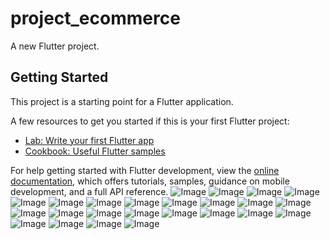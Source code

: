 # project_ecommerce

A new Flutter project.

## Getting Started

This project is a starting point for a Flutter application.

A few resources to get you started if this is your first Flutter project:

- [Lab: Write your first Flutter app](https://docs.flutter.dev/get-started/codelab)
- [Cookbook: Useful Flutter samples](https://docs.flutter.dev/cookbook)

For help getting started with Flutter development, view the
[online documentation](https://docs.flutter.dev/), which offers tutorials,
samples, guidance on mobile development, and a full API reference.
![Image](https://github.com/user-attachments/assets/f3da2511-7a06-4998-9343-fd0f3ae8997c)
![Image](https://github.com/user-attachments/assets/4e0c50b6-b017-4790-b8fd-16c4d84ea964)
![Image](https://github.com/user-attachments/assets/087f633a-f46d-485b-88e5-dbd4bbf36bfb)
![Image](https://github.com/user-attachments/assets/b7dbe609-431c-4a26-8dcb-bc5a5d8e49df)
![Image](https://github.com/user-attachments/assets/bad5e01d-808c-4d96-b8b7-11cc536c3a2f)
![Image](https://github.com/user-attachments/assets/d18b6352-0d91-4bd1-bd78-8736f00a17b5)
![Image](https://github.com/user-attachments/assets/7546a687-636c-4cb6-bc01-6c54f4cf0430)
![Image](https://github.com/user-attachments/assets/1f843005-1bde-4df1-9e6f-bb593ae14d01)
![Image](https://github.com/user-attachments/assets/630465a8-346b-41b5-a76e-23c4b9e21e75)
![Image](https://github.com/user-attachments/assets/52b7d2fc-ded8-4279-a268-4907eda00884)
![Image](https://github.com/user-attachments/assets/4613ddd4-3162-4d94-a016-4cabc99b9c7a)
![Image](https://github.com/user-attachments/assets/b945f8ec-1fc9-4240-b8cc-eeab757f24e5)
![Image](https://github.com/user-attachments/assets/2c3a0258-050f-424d-8c15-c42990010a6e)
![Image](https://github.com/user-attachments/assets/24880aee-2457-4b2e-9cac-a0e760a76b68)
![Image](https://github.com/user-attachments/assets/3f865951-da8d-44f8-abfa-84d6c09eada7)
![Image](https://github.com/user-attachments/assets/a202b067-170a-457a-a6ca-d031c9436c4b)
![Image](https://github.com/user-attachments/assets/0cd3ce91-a35c-426f-84ff-d53dfeddbf06)
![Image](https://github.com/user-attachments/assets/38dad9b1-bef4-41cc-9510-1c8f4c243208)
![Image](https://github.com/user-attachments/assets/37063bc6-95b5-4d47-883c-c8c551f6f6e8)
![Image](https://github.com/user-attachments/assets/c899b9cb-978d-4259-8a6e-4656fb8b030e)
![Image](https://github.com/user-attachments/assets/776f1ea9-c664-4533-9b2a-14aa67d3ca3c)
![Image](https://github.com/user-attachments/assets/b830b2c2-e81d-4b31-a364-3744190b4d16)
![Image](https://github.com/user-attachments/assets/a656805c-4324-4ab0-a3e7-3c62deef0de5)
![Image](https://github.com/user-attachments/assets/01df2749-c776-43bc-8dca-2b015eecdcba)
